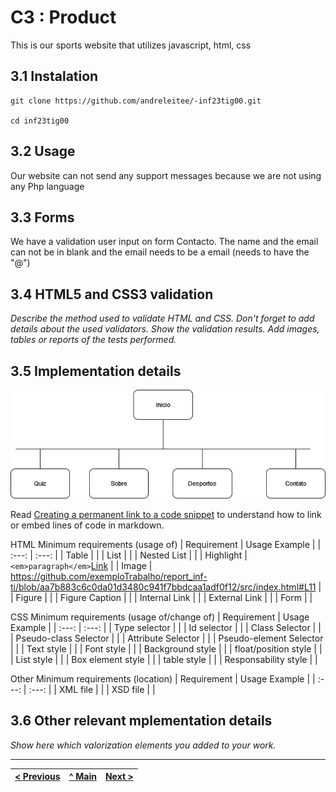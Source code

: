 # C3 : Product

This is our sports website that utilizes javascript, html, css

## 3.1 Instalation

```
git clone https://github.com/andreleitee/-inf23tig00.git

cd inf23tig00
```

## 3.2 Usage

Our website can not send any support messages because we are not using any Php language


## 3.3 Forms

We have a validation user input on form Contacto. The name and the email can not be in blank and the email needs to be a email (needs to have the "@")

## 3.4 HTML5 and CSS3 validation

_Describe the method used to validate HTML and CSS. Don't forget to add details about the used validators. Show the validation results._
_Add images, tables or reports of the tests performed._

## 3.5 Implementation details

![An alternative description](images/Sitemap.png) 

Read [Creating a permanent link to a code snippet](https://docs.github.com/en/get-started/writing-on-github/working-with-advanced-formatting/creating-a-permanent-link-to-a-code-snippet) to understand how to link or embed lines of code in markdown.

HTML Minimum requirements (usage of)
| Requirement | Usage Example |
| :---: | :---: |
| Table |       |
| List |       |
| Nested List |       |
| Highlight | ``` <em>paragraph</em> ```[Link](https://github.com/exemploTrabalho/report_inf-ti/blob/aa7b883c6c0da01d3480c941f7bbdcaa1adf0f12/src/index.html#L11) |
| Image |   https://github.com/exemploTrabalho/report_inf-ti/blob/aa7b883c6c0da01d3480c941f7bbdcaa1adf0f12/src/index.html#L11    |
| Figure |       |
| Figure Caption      |       |
| Internal Link |       |
| External Link |       |
| Form |       |

CSS Minimum requirements (usage of/change of)
| Requirement | Usage Example |
| :---: | :---: |
| Type selector |       |
| Id selector |       |
| Class Selector |       |
| Pseudo-class Selector |       |
| Attribute Selector |       |
| Pseudo-element Selector |       |
| Text style |       |
| Font style |       |
| Background style |       |
| float/position style |       |
| List style |       |
| Box element style |       |
| table style |       |
| Responsability style |       |

Other Minimum requirements (location)
| Requirement | Usage Example |
| :---: | :---: |
| XML file |       |
| XSD file |       |

## 3.6 Other relevant mplementation details

_Show here which valorization elements you added to your work._




---
[< Previous](c2.md) | [^ Main](../../../) | [Next >](c4.md)
:--- | :---: | ---: 
